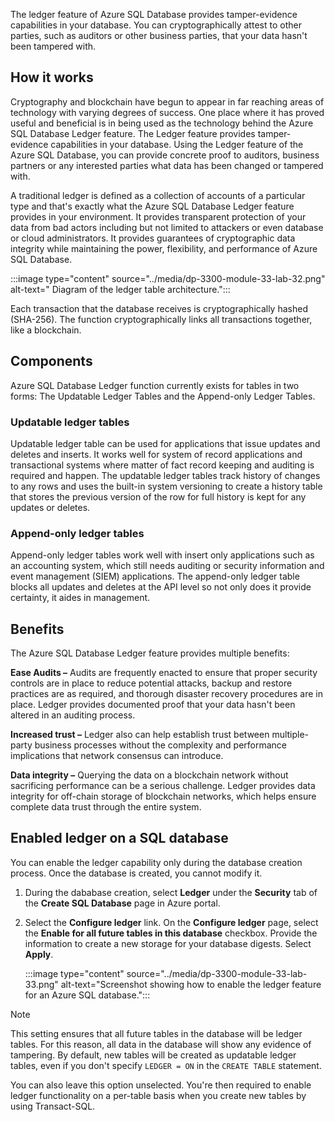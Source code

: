 The ledger feature of Azure SQL Database provides tamper-evidence capabilities in your database. You can cryptographically attest to other parties, such as auditors or other business parties, that your data hasn't been tampered with.

## How it works

Cryptography and blockchain have begun to appear in far reaching areas of technology with varying degrees of success. One place where it has proved useful and beneficial is in being used as the technology behind the Azure SQL Database Ledger feature. The Ledger feature provides tamper-evidence capabilities in your database. Using the Ledger feature of the Azure SQL Database, you can provide concrete proof to auditors, business partners or any interested parties what data has been changed or tampered with.

A traditional ledger is defined as a collection of accounts of a particular type and that's exactly what the Azure SQL Database Ledger feature provides in your environment. It provides transparent protection of your data from bad actors including but not limited to attackers or even database or cloud administrators. It provides guarantees of cryptographic data integrity while maintaining the power, flexibility, and performance of Azure SQL Database.

:::image type="content" source="../media/dp-3300-module-33-lab-32.png" alt-text=" Diagram of the ledger table architecture.":::

Each transaction that the database receives is cryptographically hashed (SHA-256). The function cryptographically links all transactions together, like a blockchain.

## Components

Azure SQL Database Ledger function currently exists for tables in two forms: The Updatable Ledger Tables and the Append-only Ledger Tables.

### Updatable ledger tables

Updatable ledger table can be used for applications that issue updates and deletes and inserts. It works well for system of record applications and transactional systems where matter of fact record keeping and auditing is required and happen. The updatable ledger tables track history of changes to any rows and uses the built-in system versioning to create a history table that stores the previous version of the row for full history is kept for any updates or deletes.

### Append-only ledger tables

Append-only ledger tables work well with insert only applications such as an accounting system, which still needs auditing or security information and event management (SIEM) applications. The append-only ledger table blocks all updates and deletes at the API level so not only does it provide certainty, it aides in management.

## Benefits

The Azure SQL Database Ledger feature provides multiple benefits:

**Ease Audits –** Audits are frequently enacted to ensure that proper security controls are in place to reduce potential attacks, backup and restore practices are as required, and thorough disaster recovery procedures are in place. Ledger provides documented proof that your data hasn't been altered in an auditing process.

**Increased trust –** Ledger also can help establish trust between multiple-party business processes without the complexity and performance implications that network consensus can introduce.

**Data integrity –** Querying the data on a blockchain network without sacrificing performance can be a serious challenge. Ledger provides data integrity for off-chain storage of blockchain networks, which helps ensure complete data trust through the entire system.

## Enabled ledger on a SQL database

You can enable the ledger capability only during the database creation process. Once the database is created, you cannot modify it.

1. During the dababase creation, select **Ledger** under the **Security** tab of the **Create SQL Database** page in Azure portal.

1. Select the **Configure ledger** link. On the **Configure ledger** page, select the **Enable for all future tables in this database** checkbox. Provide the information to create a new storage for your database digests. Select **Apply**.

    :::image type="content" source="../media/dp-3300-module-33-lab-33.png" alt-text="Screenshot showing how to enable the ledger feature for an Azure SQL database.":::

>[!NOTE]
>This setting ensures that all future tables in the database will be ledger tables. For this reason, all data in the database will show any evidence of tampering. By default, new tables will be created as updatable ledger tables, even if you don't specify `LEDGER = ON` in the `CREATE TABLE` statement. 
>
>You can also leave this option unselected. You're then required to enable ledger functionality on a per-table basis when you create new tables by using Transact-SQL.
